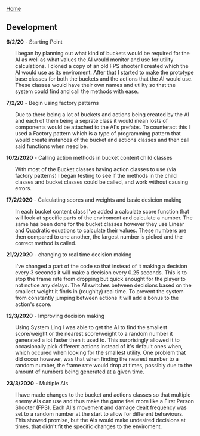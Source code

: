 <a href="https://virtualvortex.github.io/UtilityBaseAI/">Home</a>

## Development

<b>6/2/20</b> - Starting Point
<ul style="list-style-type:none;">
  <li>I began by planning out what kind of buckets would be required for the AI as well as what values the AI would monitor and use 
          for utility calculations. I cloned a copy of an old FPS shooter I created which the AI would use as its enviroment. After that I            started to make the prototype base classes for both the buckets and the actions that the AI would use. These classes would              have their own names and utility so that the system could find and call the methods with ease.
  </li>
</ul>
          
<b>7/2/20</b> - Begin using factory patterns
<ul style="list-style-type:none;">
  <li>Due to there being a lot of buckets and actions being created by the AI and each of them being a seprate class it would mean losts         of components would be attached to the AI's prefabs. To counteract this I used a Factory pattern which is a type of programming             pattern that would create instances of the bucket and actions classes and then call said functions when need be.
  </li>
</ul>

<b>10/2/2020</b> - Calling action methods in bucket content child classes
<ul style="list-style-type:none;">
  <li>With most of the Bucket classes having action classes to use (via factory patterns) I began testing to see if the methods in the child classes and bucket classes could be called, and work without causing errors. 
  </li>
</ul>

<b>17/2/2020</b> - Calculating scores and weights and basic desicion making
<ul style="list-style-type:none;">
  <li>In each bucket content class I've added a calculate score function that will look at specific parts of the enviroment and calculate a number. The same has been done for the bucket classes however they use Linear and Quadratic equations to calculate their values. These numbers are then compared to one another, the largest number is picked and the correct method is called.
  </li>
</ul>

<b>21/2/2020</b> - changing to real time decision making
<ul style="list-style-type:none;">
  <li>I've changed a part of the code so that instead of it making a decision every 3 seconds it will make a decision every 0.25 seconds. This is to stop the frame rate from dropping but quick enought for the player to not notice any delays. The AI switches between decisions based on the smallest weight it finds in (roughlty) real time. To prevent the system from constantly jumping between actions it will add a bonus to the action's score.  
  </li>
</ul>

<b>12/3/2020</b> - Improving decision making
<ul style="list-style-type:none;">
  <li>Using System.Linq I was able to get the AI to find the smallest score/weight or the nearest score/weight to a random number it generated a lot faster then it used to. This surprisingly allowed it to occasionally pick different actions instead of it's default ones when, which occured when looking for the smallest utility. One problem that did occur however, was that when finding the nearest number to a random number, the frame rate would drop at times, possibly due to the amount of numbers being generated at a given time. 
  </li>
</ul>

<b>23/3/2020</b> - Multiple AIs
<ul style="list-style-type:none;">
  <li>I have made changes to the bucket and actions classes so that multiple enemy AIs can use and thus make the game feel more like a First Person Shooter (FPS). Each AI's movement and damage dealt frequency was set to a random number at the start to allow for different behaviours. This showed promise, but the AIs would make undesired decisions at times, that didn't fit the specific changes to the enviroment. 
  </li>
</ul>
